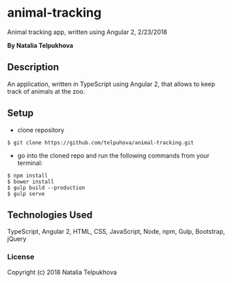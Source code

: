 # animal-tracking

Animal tracking app, written using Angular 2, 2/23/2018

**By Natalia Telpukhova**

## Description

An application, written in TypeScript using Angular 2, that allows to keep track of animals at the zoo.

## Setup

* clone repository
```
$ git clone https://github.com/telpuhova/animal-tracking.git
```
* go into the cloned repo and run the following commands from your terminal:
```
$ npm install
$ bower install
$ gulp build --production
$ gulp serve
```

## Technologies Used

TypeScript, Angular 2, HTML, CSS, JavaScript, Node, npm, Gulp, Bootstrap, jQuery

### License

Copyright (c) 2018 Natalia Telpukhova
